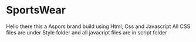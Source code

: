 # SportsWear
Hello there this a Aspors brand build using Html, Css and Javascript
All CSS files are under Style folder and all javacript files are in script folder

